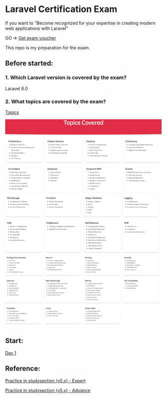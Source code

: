 # Laravel Certification Exam

If you want to "Become recognized for your expertise in creating modern web applications with Laravel"

GO => [Get exam voucher](https://certification.laravel.com/)

This repo is my preparation for the exam.
## Before started:
### 1. Which Laravel version is covered by the exam?
Laravel 6.0
### 2. What topics are covered by the exam?
[Topics](https://certification.laravel.com/topics-covered)

![alt text](https://github.com/hoanghuee/laravel-certificate/blob/main/asset/topics.png)

## Start:
[Day 1](https://github.com/hoanghuee/laravel-certificate/blob/main/practice/day1.md)
## Reference:
[Practice in studysection (v5.x) - Expert](https://www.studysection.com/laravel-5.x-expert)

[Practice in studysection (v5.x) - Advance](https://www.studysection.com/laravel-5.x-advanced)
